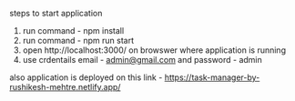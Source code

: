 steps to start application

1. run command - npm install
2. run command - npm run start
3. open http://localhost:3000/ on browswer where application is running
4. use crdentails email - admin@gmail.com and password - admin


also application is deployed on this link - https://task-manager-by-rushikesh-mehtre.netlify.app/